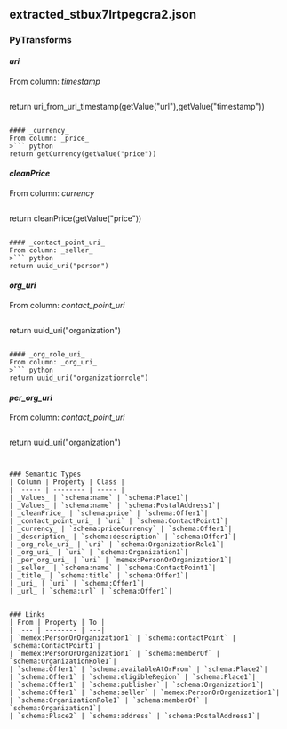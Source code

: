 ## extracted_stbux7lrtpegcra2.json

### PyTransforms
#### _uri_
From column: _timestamp_
>``` python
return uri_from_url_timestamp(getValue("url"),getValue("timestamp"))
```

#### _currency_
From column: _price_
>``` python
return getCurrency(getValue("price"))
```

#### _cleanPrice_
From column: _currency_
>``` python
return cleanPrice(getValue("price"))
```

#### _contact_point_uri_
From column: _seller_
>``` python
return uuid_uri("person")
```

#### _org_uri_
From column: _contact_point_uri_
>``` python
return uuid_uri("organization")
```

#### _org_role_uri_
From column: _org_uri_
>``` python
return uuid_uri("organizationrole")
```

#### _per_org_uri_
From column: _contact_point_uri_
>``` python
return uuid_uri("organization")
```


### Semantic Types
| Column | Property | Class |
|  ----- | -------- | ----- |
| _Values_ | `schema:name` | `schema:Place1`|
| _Values_ | `schema:name` | `schema:PostalAddress1`|
| _cleanPrice_ | `schema:price` | `schema:Offer1`|
| _contact_point_uri_ | `uri` | `schema:ContactPoint1`|
| _currency_ | `schema:priceCurrency` | `schema:Offer1`|
| _description_ | `schema:description` | `schema:Offer1`|
| _org_role_uri_ | `uri` | `schema:OrganizationRole1`|
| _org_uri_ | `uri` | `schema:Organization1`|
| _per_org_uri_ | `uri` | `memex:PersonOrOrganization1`|
| _seller_ | `schema:name` | `schema:ContactPoint1`|
| _title_ | `schema:title` | `schema:Offer1`|
| _uri_ | `uri` | `schema:Offer1`|
| _url_ | `schema:url` | `schema:Offer1`|


### Links
| From | Property | To |
|  --- | -------- | ---|
| `memex:PersonOrOrganization1` | `schema:contactPoint` | `schema:ContactPoint1`|
| `memex:PersonOrOrganization1` | `schema:memberOf` | `schema:OrganizationRole1`|
| `schema:Offer1` | `schema:availableAtOrFrom` | `schema:Place2`|
| `schema:Offer1` | `schema:eligibleRegion` | `schema:Place1`|
| `schema:Offer1` | `schema:publisher` | `schema:Organization1`|
| `schema:Offer1` | `schema:seller` | `memex:PersonOrOrganization1`|
| `schema:OrganizationRole1` | `schema:memberOf` | `schema:Organization1`|
| `schema:Place2` | `schema:address` | `schema:PostalAddress1`|
